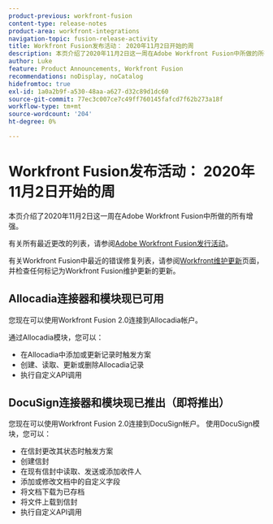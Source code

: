 ```yaml
---
product-previous: workfront-fusion
content-type: release-notes
product-area: workfront-integrations
navigation-topic: fusion-release-activity
title: Workfront Fusion发布活动： 2020年11月2日开始的周
description: 本页介绍了2020年11月2日这一周在Adobe Workfront Fusion中所做的所有增强。
author: Luke
feature: Product Announcements, Workfront Fusion
recommendations: noDisplay, noCatalog
hidefromtoc: true
exl-id: 1a0a2b9f-a530-48aa-a627-d32c89d1dc60
source-git-commit: 77ec3c007ce7c49ff760145fafcd7f62b273a18f
workflow-type: tm+mt
source-wordcount: '204'
ht-degree: 0%

---
```


# Workfront Fusion发布活动： 2020年11月2日开始的周

本页介绍了2020年11月2日这一周在Adobe Workfront Fusion中所做的所有增强。

有关所有最近更改的列表，请参阅[Adobe Workfront Fusion发行活动](/help/workfront-fusion/fusion-product-releases/fusion-release-activity.md)。

有关Workfront Fusion中最近的错误修复列表，请参阅[Workfront维护更新](https://experienceleague.adobe.com/docs/workfront-known-issues/releases/current-updates.html?lang=zh-Hans)页面，并检查任何标记为Workfront Fusion维护更新的更新。

## Allocadia连接器和模块现已可用

您现在可以使用Workfront Fusion 2.0连接到Allocadia帐户。

通过Allocadia模块，您可以：

* 在Allocadia中添加或更新记录时触发方案
* 创建、读取、更新或删除Allocadia记录
* 执行自定义API调用

## DocuSign连接器和模块现已推出（即将推出）

您现在可以使用Workfront Fusion 2.0连接到DocuSign帐户。 使用DocuSign模块，您可以：

* 在信封更改其状态时触发方案
* 创建信封
* 在现有信封中读取、发送或添加收件人
* 添加或修改文档中的自定义字段
* 将文档下载为已存档
* 将文件上载到信封
* 执行自定义API调用

